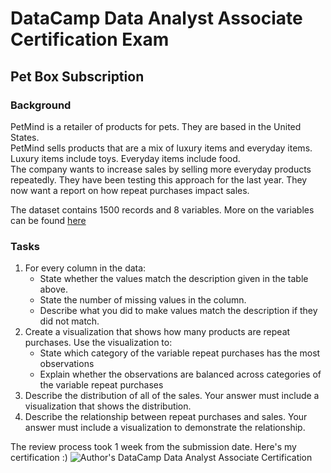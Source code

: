 # DataCamp Data Analyst Associate Certification Exam

## Pet Box Subscription

### Background

PetMind is a retailer of products for pets. They are based in the United States.  
PetMind sells products that are a mix of luxury items and everyday items. Luxury items include toys. Everyday items include food.  
The company wants to increase sales by selling more everyday products repeatedly. They have been testing this approach for the last year.
They now want a report on how repeat purchases impact sales.

The dataset contains 1500 records and 8 variables. More on the variables can be found [here](https://github.com/ssarrayya/datacamp-associate-certification/blob/main/Practical%2B-%2BDAA%2B-%2BPet%2BSupplies%2B-%2B2212.pdf)


### Tasks

1. For every column in the data:
    - State whether the values match the description given in the table above.
    - State the number of missing values in the column.
    - Describe what you did to make values match the description if they did not match.
2. Create a visualization that shows how many products are repeat purchases. Use the visualization to:
    - State which category of the variable repeat purchases has the most observations
    - Explain whether the observations are balanced across categories of the variable repeat purchases
3. Describe the distribution of all of the sales. Your answer must include a visualization that shows the distribution.
4. Describe the relationship between repeat purchases and sales. Your answer must include a visualization to demonstrate the relationship.


The review process took 1 week from the submission date. Here's my certification :)
![Author's DataCamp Data Analyst Associate Certification](https://github.com/ssarrayya/datacamp-associate-certification/blob/main/Certification.jpg) 

